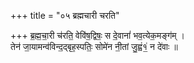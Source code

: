 +++
title = "०५ ब्रह्मचारी चरति"

+++
ब्र॒ह्म॒चा॒री च॑रति॒ वेवि॑ष॒द्विषः॒ स दे॒वानां॑ भव॒त्येक॒मङ्ग॑म् ।  
तेन॑ जा॒यामन्व॑विन्द॒द्बृह॒स्पतिः॒ सोमे॑न नी॒तां जु॒ह्वं१॒॑ न दे॑वाः ॥